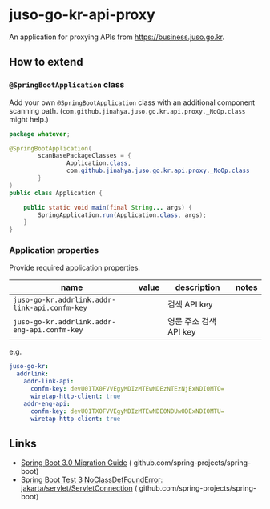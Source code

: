 # juso-go-kr-api-proxy

An application for proxying APIs from https://business.juso.go.kr.

## How to extend

### `@SpringBootApplication` class

Add your own `@SpringBootApplication` class with an additional component scanning
path. (`com.github.jinahya.juso.go.kr.api.proxy._NoOp.class` might help.)

```java
package whatever;

@SpringBootApplication(
        scanBasePackageClasses = {
                Application.class,
                com.github.jinahya.juso.go.kr.api.proxy._NoOp.class
        }
)
public class Application {

    public static void main(final String... args) {
        SpringApplication.run(Application.class, args);
    }
}
```

### Application properties

Provide required application properties.

| name                                          | value | description      | notes |
|-----------------------------------------------|-------|------------------|-------|
| `juso-go-kr.addrlink.addr-link-api.confm-key` |       | 검색 API key       |       |
| `juso-go-kr.addrlink.addr-eng-api.confm-key`  |       | 영문 주소 검색 API key |       |

e.g.

```yaml
juso-go-kr:
  addrlink:
    addr-link-api:
      confm-key: devU01TX0FVVEgyMDIzMTEwNDEzNTEzNjExNDI0MTQ=
      wiretap-http-client: true
    addr-eng-api:
      confm-key: devU01TX0FVVEgyMDIzMTEwNDE0NDUwODExNDI0MTU=
      wiretap-http-client: true
```

## Links

* [Spring Boot 3.0 Migration Guide](https://github.com/spring-projects/spring-boot/wiki/Spring-Boot-3.0-Migration-Guide) (
  github.com/spring-projects/spring-boot)
* [Spring Boot Test 3 NoClassDefFoundError: jakarta/servlet/ServletConnection](https://github.com/spring-projects/spring-boot/issues/33661) (
  github.com/spring-projects/spring-boot)
